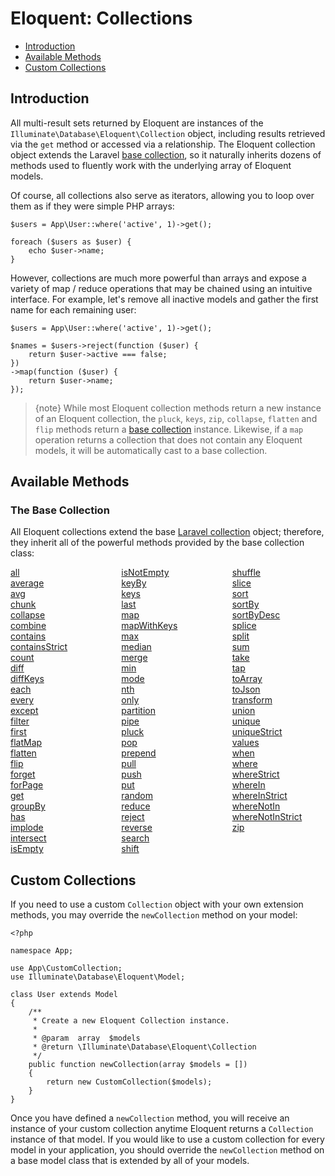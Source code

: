 # Eloquent: Collections

- [Introduction](#introduction)
- [Available Methods](#available-methods)
- [Custom Collections](#custom-collections)

<a name="introduction"></a>
## Introduction

All multi-result sets returned by Eloquent are instances of the `Illuminate\Database\Eloquent\Collection` object, including results retrieved via the `get` method or accessed via a relationship. The Eloquent collection object extends the Laravel [base collection](collections.md), so it naturally inherits dozens of methods used to fluently work with the underlying array of Eloquent models.

Of course, all collections also serve as iterators, allowing you to loop over them as if they were simple PHP arrays:

    $users = App\User::where('active', 1)->get();

    foreach ($users as $user) {
        echo $user->name;
    }

However, collections are much more powerful than arrays and expose a variety of map / reduce operations that may be chained using an intuitive interface. For example, let's remove all inactive models and gather the first name for each remaining user:

    $users = App\User::where('active', 1)->get();

    $names = $users->reject(function ($user) {
        return $user->active === false;
    })
    ->map(function ($user) {
        return $user->name;
    });

> {note} While most Eloquent collection methods return a new instance of an Eloquent collection, the `pluck`, `keys`, `zip`, `collapse`, `flatten` and `flip` methods return a [base collection](collections.md) instance. Likewise, if a `map` operation returns a collection that does not contain any Eloquent models, it will be automatically cast to a base collection.

<a name="available-methods"></a>
## Available Methods

### The Base Collection

All Eloquent collections extend the base [Laravel collection](collections.md) object; therefore, they inherit all of the powerful methods provided by the base collection class:

<style>
    #collection-method-list > p {
        column-count: 3; -moz-column-count: 3; -webkit-column-count: 3;
        column-gap: 2em; -moz-column-gap: 2em; -webkit-column-gap: 2em;
    }

    #collection-method-list a {
        display: block;
    }
</style>

<div id="collection-method-list" markdown="1">

[all](collections.md#method-all)
[average](collections.md#method-average)
[avg](collections.md#method-avg)
[chunk](collections.md#method-chunk)
[collapse](collections.md#method-collapse)
[combine](collections.md#method-combine)
[contains](collections.md#method-contains)
[containsStrict](collections.md#method-containsstrict)
[count](collections.md#method-count)
[diff](collections.md#method-diff)
[diffKeys](collections.md#method-diffkeys)
[each](collections.md#method-each)
[every](collections.md#method-every)
[except](collections.md#method-except)
[filter](collections.md#method-filter)
[first](collections.md#method-first)
[flatMap](collections.md#method-flatmap)
[flatten](collections.md#method-flatten)
[flip](collections.md#method-flip)
[forget](collections.md#method-forget)
[forPage](collections.md#method-forpage)
[get](collections.md#method-get)
[groupBy](collections.md#method-groupby)
[has](collections.md#method-has)
[implode](collections.md#method-implode)
[intersect](collections.md#method-intersect)
[isEmpty](collections.md#method-isempty)
[isNotEmpty](collections.md#method-isnotempty)
[keyBy](collections.md#method-keyby)
[keys](collections.md#method-keys)
[last](collections.md#method-last)
[map](collections.md#method-map)
[mapWithKeys](collections.md#method-mapwithkeys)
[max](collections.md#method-max)
[median](collections.md#method-median)
[merge](collections.md#method-merge)
[min](collections.md#method-min)
[mode](collections.md#method-mode)
[nth](collections.md#method-nth)
[only](collections.md#method-only)
[partition](collections.md#method-partition)
[pipe](collections.md#method-pipe)
[pluck](collections.md#method-pluck)
[pop](collections.md#method-pop)
[prepend](collections.md#method-prepend)
[pull](collections.md#method-pull)
[push](collections.md#method-push)
[put](collections.md#method-put)
[random](collections.md#method-random)
[reduce](collections.md#method-reduce)
[reject](collections.md#method-reject)
[reverse](collections.md#method-reverse)
[search](collections.md#method-search)
[shift](collections.md#method-shift)
[shuffle](collections.md#method-shuffle)
[slice](collections.md#method-slice)
[sort](collections.md#method-sort)
[sortBy](collections.md#method-sortby)
[sortByDesc](collections.md#method-sortbydesc)
[splice](collections.md#method-splice)
[split](collections.md#method-split)
[sum](collections.md#method-sum)
[take](collections.md#method-take)
[tap](collections.md#method-tap)
[toArray](collections.md#method-toarray)
[toJson](collections.md#method-tojson)
[transform](collections.md#method-transform)
[union](collections.md#method-union)
[unique](collections.md#method-unique)
[uniqueStrict](collections.md#method-uniquestrict)
[values](collections.md#method-values)
[when](collections.md#method-when)
[where](collections.md#method-where)
[whereStrict](collections.md#method-wherestrict)
[whereIn](collections.md#method-wherein)
[whereInStrict](collections.md#method-whereinstrict)
[whereNotIn](collections.md#method-wherenotin)
[whereNotInStrict](collections.md#method-wherenotinstrict)
[zip](collections.md#method-zip)

</div>

<a name="custom-collections"></a>
## Custom Collections

If you need to use a custom `Collection` object with your own extension methods, you may override the `newCollection` method on your model:

    <?php

    namespace App;

    use App\CustomCollection;
    use Illuminate\Database\Eloquent\Model;

    class User extends Model
    {
        /**
         * Create a new Eloquent Collection instance.
         *
         * @param  array  $models
         * @return \Illuminate\Database\Eloquent\Collection
         */
        public function newCollection(array $models = [])
        {
            return new CustomCollection($models);
        }
    }

Once you have defined a `newCollection` method, you will receive an instance of your custom collection anytime Eloquent returns a `Collection` instance of that model. If you would like to use a custom collection for every model in your application, you should override the `newCollection` method on a base model class that is extended by all of your models.
